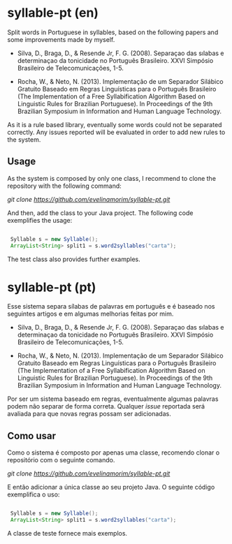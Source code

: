 # syllable-pt (en)

Split  words in Portuguese in syllables, based on the following papers and some improvements made by myself.

* Silva, D., Braga, D., & Resende Jr, F. G. (2008). Separaçao das sılabas e determinaçao da tonicidade no Português Brasileiro. 
XXVI Simpósio Brasileiro de Telecomunicações, 1-5.

* Rocha, W., & Neto, N. (2013). Implementação de um Separador Silábico Gratuito Baseado em Regras Linguísticas para o Português 
Brasileiro (The Implementation of a Free Syllabification Algorithm Based on Linguistic Rules for Brazilian Portuguese). 
In Proceedings of the 9th Brazilian Symposium in Information and Human Language Technology. 

As it is a rule based library, eventually some words could not be separated correctly. Any issues reported will be evaluated in 
order to add new rules to the system.

## Usage

As the system is composed by only one class, I recommend to clone the repository with the following command:

*git clone https://github.com/evelinamorim/syllable-pt.git* 

And then, add the class to your Java project. The following code exemplifies the usage:

```java

 Syllable s = new Syllable();
 ArrayList<String> split1 = s.word2syllables("carta");
 ```
 
 The test class also provides further examples.

# syllable-pt (pt)

Esse sistema separa sílabas de palavras em português e é baseado nos seguintes artigos e em algumas melhorias feitas por mim.

* Silva, D., Braga, D., & Resende Jr, F. G. (2008). Separaçao das sılabas e determinaçao da tonicidade no Português Brasileiro. 
XXVI Simpósio Brasileiro de Telecomunicações, 1-5.

* Rocha, W., & Neto, N. (2013). Implementação de um Separador Silábico Gratuito Baseado em Regras Linguísticas para o Português 
Brasileiro (The Implementation of a Free Syllabification Algorithm Based on Linguistic Rules for Brazilian Portuguese). 
In Proceedings of the 9th Brazilian Symposium in Information and Human Language Technology. 

Por ser um sistema baseado em regras, eventualmente algumas palavras podem não separar de forma correta. Qualquer *issue* reportada 
será avaliada para que novas regras possam ser adicionadas.


## Como usar

Como o sistema é composto por apenas uma classe, recomendo clonar o repositório com o seguinte comando.

*git clone https://github.com/evelinamorim/syllable-pt.git* 

E então adicionar a única classe ao seu projeto Java. O seguinte código exemplifica o uso:

```java

 Syllable s = new Syllable();
 ArrayList<String> split1 = s.word2syllables("carta");
 ```

A classe de teste fornece mais exemplos.

